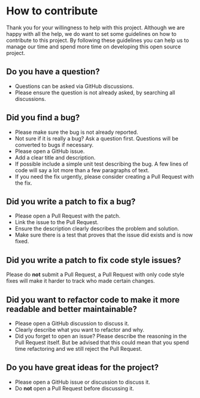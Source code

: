 # How to contribute
Thank you for your willingness to help with this project. Although we are happy with all the help, we do want to set some guidelines on how to contribute to this project. By following these guidelines you can help us to manage our time and spend more time on developing this open source project.

## Do you have a question?
- Questions can be asked via GitHub discussions.
- Please ensure the question is not already asked, by searching all discussions.

## Did you find a bug?
- Please make sure the bug is not already reported.
- Not sure if it is really a bug? Ask a question first. Questions will be converted to bugs if necessary.
- Please open a GitHub issue.
- Add a clear title and description.
- If possible include a simple unit test describing the bug. A few lines of code will say a lot more than a few paragraphs of text.
- If you need the fix urgently, please consider creating a Pull Request with the fix.

## Did you write a patch to fix a bug?
- Please open a Pull Request with the patch.
- Link the issue to the Pull Request.
- Ensure the description clearly describes the problem and solution.
- Make sure there is a test that proves that the issue did exists and is now fixed.

## Did you write a patch to fix code style issues?
Please do **not** submit a Pull Request, a Pull Request with only code style fixes will make it harder to track who made certain changes.

## Did you want to refactor code to make it more readable and better maintainable?
- Please open a GitHub discussion to discuss it.
- Clearly describe what you want to refactor and why.
- Did you forget to open an issue? Please describe the reasoning in the Pull Request itself. But be advised that this could mean that you spend time refactoring and we still reject the Pull Request.

## Do you have great ideas for the project?
- Please open a GitHub issue or discussion to discuss it.
- Do **not** open a Pull Request before discussing it.
